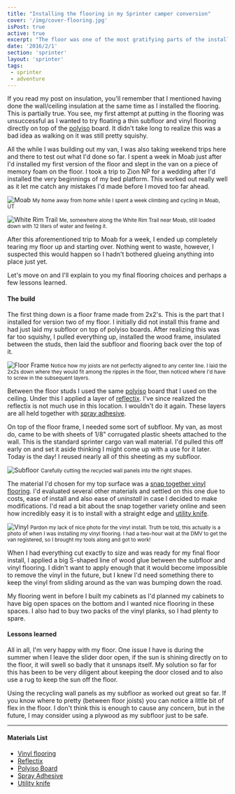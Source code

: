 ```yaml
---
title: "Installing the flooring in my Sprinter camper conversion"
cover: '/img/cover-flooring.jpg'
isPost: true
active: true
excerpt: "The floor was one of the most gratifying parts of the install, going from bare cargo van floor to something I'd expect to see in my home. I had one minor hiccup in the flooring install, but once I realized my mistake, I completed my floor install and am still happy with it 10 months later."
date: '2016/2/1'
section: 'sprinter'
layout: 'sprinter'
tags:
 - sprinter
 - adventure
---
```


If you read my post on insulation, you'll remember that I mentioned having done the wall/ceiling insulation at the same time as I installed the flooring. This is partially true. You see, my first attempt at putting in the flooring was unsuccessful as I wanted to try floating a thin subfloor and vinyl flooring directly on top of the [polyiso](http://www.homedepot.com/p/Thermasheath-Rmax-Thermasheath-3-1-in-x-4-ft-x-8-ft-R-6-Polyisocyanurate-Rigid-Foam-Insulation-Board-787264/100549260) board. It didn't take long to realize this was a bad idea as walking on it was still pretty squishy.

All the while I was building out my van, I was also taking weekend trips here and there to test out what I'd done so far. I spent a week in Moab just after I'd installed my first version of the floor and slept in the van on a piece of memory foam on the floor. I took a trip to Zion NP for a wedding after I'd installed the very beginnings of my bed platform. This worked out really well as it let me catch any mistakes I'd made before I moved too far ahead.


![Moab](/img/build/build_17_.jpg)
<small>My home away from home while I spent a week climbing and cycling in Moab, UT</small>

![White Rim Trail](/img/me-wwt.jpg)
<small>Me, somewhere along the White Rim Trail near Moab, still loaded down with 12 liters of water and feeling it.</small>

After this aforementioned trip to Moab for a week, I ended up completely tearing my floor up and starting over. Nothing went to waste, however, I suspected this would happen so I hadn't bothered glueing anything into place just yet.

Let's move on and I'll explain to you my final flooring choices and perhaps a few lessons learned.

#### The build

The first thing down is a floor frame made from 2x2's. This is the part that I installed for version two of my floor. I initially did not install this frame and had just laid my subfloor on top of polyiso boards. After realizing this was far too squishy, I pulled everything up, installed the wood frame, insulated between the studs, then laid the subfloor and flooring back over the top of it.

![Floor Frame](/img/build/build_19_.jpg)
<small>Notice how my joists are not perfectly aligned to any center line. I laid the 2x2s down where they would fit among the ripples in the floor, then noticed where I'd have to screw in the subsequent layers.</small>

Between the floor studs I used the same [polyiso](http://www.homedepot.com/p/Thermasheath-Rmax-Thermasheath-3-1-in-x-4-ft-x-8-ft-R-6-Polyisocyanurate-Rigid-Foam-Insulation-Board-787264/100549260) board that I used on the ceiling. Under this I applied a layer of [reflectix](http://amzn.to/1WQc5Ea). I've since realized the reflectix is not much use in this location. I wouldn't do it again. These layers are all held together with [spray adhesive](http://amzn.to/1KIic6n).

On top of the floor frame, I needed some sort of subfloor. My van, as most do, came to be with sheets of 1/8" corrugated plastic sheets attached to the wall. This is the standard sprinter cargo van wall material. I'd pulled this off early on and set it aside thinking I might come up with a use for it later. Today is the day! I reused nearly all of this sheeting as my subfloor.

![Subfloor](/img/build/build_20_.jpg)
<small>Carefully cutting the recycled wall panels into the right shapes.</small>

The material I'd chosen for my top surface was a [snap together vinyl flooring](http://www.homedepot.com/p/TrafficMASTER-Allure-Ultra-7-5-in-x-47-6-in-2-Strip-Black-Walnut-Resilient-Vinyl-Plank-Flooring-19-8-sq-ft-case-66512/202490895). I'd evaluated several other materials and settled on this one due to costs, ease of install and also ease of *uninstall* in case I decided to make modifications. I'd read a bit about the snap together variety online and seen how incredibly easy it is to install with a straight edge and [utility knife](http://amzn.to/1nqVYjS).

![Vinyl](/img/build/build_15_.jpg)
<small>Pardon my lack of nice photo for the vinyl install. Truth be told, this actually is a photo of when I was installing my vinyl flooring. I had a two-hour wait at the DMV to get the van registered, so I brought my tools along and got to work!</small>

When I had everything cut exactly to size and was ready for my final floor install, I applied a big S-shaped line of wood glue between the subfloor and vinyl flooring. I didn't want to apply enough that it would become impossible to remove the vinyl in the future, but I knew I'd need something there to keep the vinyl from sliding around as the van was bumping down the road.

My flooring went in before I built my cabinets as I'd planned my cabinets to have big open spaces on the bottom and I wanted nice flooring in these spaces. I also had to buy two packs of the vinyl planks, so I had plenty to spare.

#### Lessons learned

All in all, I'm very happy with my floor. One issue I have is during the summer when I leave the slider door open, if the sun is shining directly on to the floor, it will swell so badly that it unsnaps itself. My solution so far for this has been to be very diligent about keeping the door closed and to also use a rug to keep the sun off the floor.

Using the recycling wall panels as my subfloor as worked out great so far. If you know where to pretty (between floor joists) you can notice a little bit of flex in the floor. I don't think this is enough to cause any concern, but in the future, I may consider using a plywood as my subfloor just to be safe.

***

#### Materials List

- [Vinyl flooring](http://www.homedepot.com/p/TrafficMASTER-Allure-Ultra-7-5-in-x-47-6-in-2-Strip-Black-Walnut-Resilient-Vinyl-Plank-Flooring-19-8-sq-ft-case-66512/202490895)
- [Reflectix](http://amzn.to/1WQc5Ea)
- [Polyiso Board](http://www.homedepot.com/p/Thermasheath-Rmax-Thermasheath-3-1-in-x-4-ft-x-8-ft-R-6-Polyisocyanurate-Rigid-Foam-Insulation-Board-787264/100549260)
- [Spray Adhesive](http://amzn.to/1KIic6n)
- [Utility knife](http://amzn.to/1nqVYjS)
